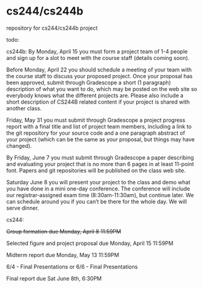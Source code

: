# cs244/cs244b
repository for cs244/cs244b project


todo: 

cs244b:
By Monday, April 15 you must form a project team of 1-4 people and sign up for a slot to meet with the course staff (details coming soon).

Before Monday, April 22 you should schedule a meeting of your team with the course staff to discuss your proposed project. Once your proposal has been approved, submit through Gradescope a short (1 paragraph) description of what you want to do, which may be posted on the web site so everybody knows what the different projects are. Please also include a short description of CS244B related content if your project is shared with another class.

Friday, May 31 you must submit through Gradescope a project progress report with a final title and list of project team members, including a link to the git repository for your source code and a one paragraph abstract of your project (which can be the same as your proposal, but things may have changed).

By Friday, June 7 you must submit through Gradescope a paper describing and evaluating your project that is no more than 6 pages in at least 11-point font. Papers and git repositories will be published on the class web site.

Saturday June 8 you will present your project to the class and demo what you have done in a mini one-day conference. The conference will include our registrar-assigned exam time (8:30am-11:30am), but continue later. We can schedule around you if you can’t be there for the whole day. We will serve dinner.

cs244:

~~Group formation due Monday, April 8 11:59PM~~

Selected figure and project proposal due Monday, April 15 11:59PM

Midterm report due Monday, May 13 11:59PM

6/4 - Final Presentations
or
6/6 - Final Presentations

Final report due Sat June 8th, 6:30PM
